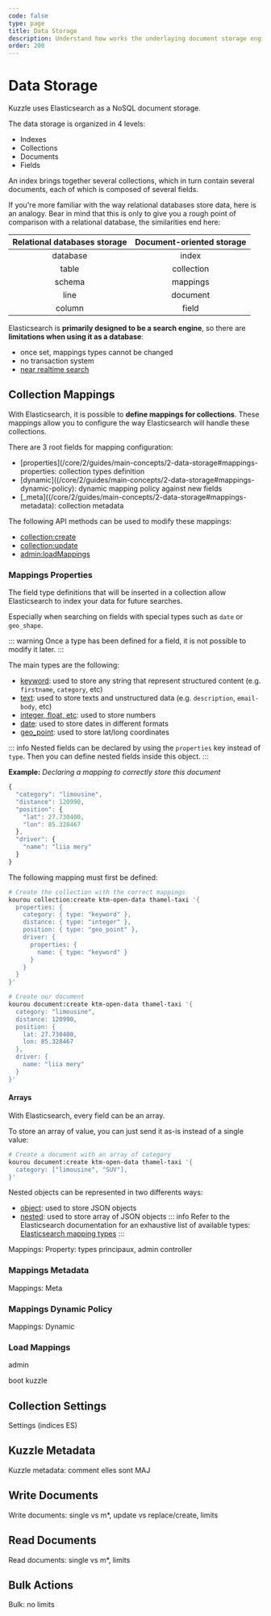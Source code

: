 ```yaml
---
code: false
type: page
title: Data Storage
description: Understand how works the underlaying document storage engine
order: 200
---
```


# Data Storage

Kuzzle uses Elasticsearch as a NoSQL document storage.

The data storage is organized in 4 levels: 
  - Indexes
  - Collections
  - Documents
  - Fields

An index brings together several collections, which in turn contain several documents, each of which is composed of several fields.

If you're more familiar with the way relational databases store data, here is an analogy. Bear in mind that this is only to give you a rough point of comparison with a relational database, the similarities end here:

| Relational databases storage | Document-oriented storage |
| :--------------------------: | :-----------------------: |
| database                     | index                     |
| table                        | collection                |
| schema                       | mappings                  |
| line                         | document                  |
| column                       | field                     |

Elasticsearch is **primarily designed to be a search engine**, so there are **limitations when using it as a database**:
 - once set, mappings types cannot be changed
 - no transaction system
 - [near realtime search](/core/2/guides/main-concepts/3-querying#some-anchor)

## Collection Mappings

With Elasticsearch, it is possible to **define mappings for collections**. These mappings allow you to configure the way Elasticsearch will handle these collections.

There are 3 root fields for mapping configuration:
 - [properties](/core/2/guides/main-concepts/2-data-storage#mappings-properties: collection types definition
 - [dynamic]((/core/2/guides/main-concepts/2-data-storage#mappings-dynamic-policy): dynamic mapping policy against new fields
 - [_meta]((/core/2/guides/main-concepts/2-data-storage#mappings-metadata): collection metadata

The following API methods can be used to modify these mappings:
 - [collection:create](/core/2/api/controllers/collection/create)
 - [collection:update](/core/2/api/controllers/collection/update)
 - [admin:loadMappings](/core/2/api/controllers/admin/load-mappings)

### Mappings Properties
The field type definitions that will be inserted in a collection allow Elasticsearch to index your data for future searches.

Especially when searching on fields with special types such as `date` or `geo_shape`.

::: warning
Once a type has been defined for a field, it is not possible to modify it later.
:::

The main types are the following:
 - [keyword](https://www.elastic.co/guide/en/elasticsearch/reference/7.4/keyword.html): used to store any string that represent structured content (e.g. `firstname`, `category`, etc)
 - [text](https://www.elastic.co/guide/en/elasticsearch/reference/7.4/text.html): used to store texts and unstructured data (e.g. `description`, `email-body`, etc)
 - [integer, float, etc](https://www.elastic.co/guide/en/elasticsearch/reference/7.4/number.html): used to store numbers
 - [date](https://www.elastic.co/guide/en/elasticsearch/reference/7.4/date.html): used to store dates in different formats
 - [geo_point](https://www.elastic.co/guide/en/elasticsearch/reference/7.4/geo-point.html): used to store lat/long coordinates

::: info
Nested fields can be declared by using the `properties` key instead of `type`. Then you can define nested fields inside this object.
:::

**Example:** _Declaring a mapping to correctly store this document_
```js
{
  "category": "limousine",
  "distance": 120990,
  "position": {
    "lat": 27.730400,
    "lon": 85.328467
  },
  "driver": {
    "name": "liia mery"
  }
}
```

The following mapping must first be defined:
```bash
# Create the collection with the correct mappings
kourou collection:create ktm-open-data thamel-taxi '{
  properties: {
    category: { type: "keyword" },
    distance: { type: "integer" },
    position: { type: "geo_point" },
    driver: {
      properties: {
        name: { type: "keyword" }
      }
    }
  }
}'

# Create our document
kourou document:create ktm-open-data thamel-taxi '{
  category: "limousine",
  distance: 120990,
  position: {
    lat: 27.730400,
    lon: 85.328467
  },
  driver: {
    name: "liia mery"
  }
}'
```

#### Arrays

With Elasticsearch, every field can be an array. 

To store an array of value, you can just send it as-is instead of a single value:

```bash
# Create a document with an array of category
kourou document:create ktm-open-data thamel-taxi '{
  category: ["limousine", "SUV"],
}'
```

Nested objects can be represented in two differents ways:
 - [object](https://www.elastic.co/guide/en/elasticsearch/reference/7.4/object.html): used to store JSON objects
 - [nested](https://www.elastic.co/guide/en/elasticsearch/reference/7.4/nested.html): used to store array of JSON objects
::: info
Refer to the Elasticsearch documentation for an exhaustive list of available types: [Elasticsearch mapping types](https://www.elastic.co/guide/en/elasticsearch/reference/7.4/mapping-types.html)
:::



Mappings: Property: types principaux, admin controller

### Mappings Metadata
Mappings: Meta

### Mappings Dynamic Policy
Mappings: Dynamic

### Load Mappings

admin

boot kuzzle

## Collection Settings
Settings (indices ES)

## Kuzzle Metadata
Kuzzle metadata: comment elles sont MAJ

## Write Documents
Write documents: single vs m*, update vs replace/create, limits

## Read Documents
Read documents: single vs m*, limits

## Bulk Actions
Bulk: no limits

